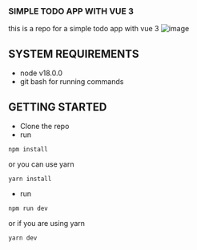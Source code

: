 ### SIMPLE TODO APP WITH VUE 3

this is a repo for a simple todo app with vue 3
![image](https://github.com/daffa09/todo-app-vue-3/assets/68214221/f5002080-5c7c-4726-90d8-780ae31d902d)


## SYSTEM REQUIREMENTS

- node v18.0.0
- git bash for running commands

## GETTING STARTED

- Clone the repo
- run

```
npm install
```

or you can use yarn

```
yarn install
```

- run

```
npm run dev
```

or if you are using yarn

```
yarn dev
```
